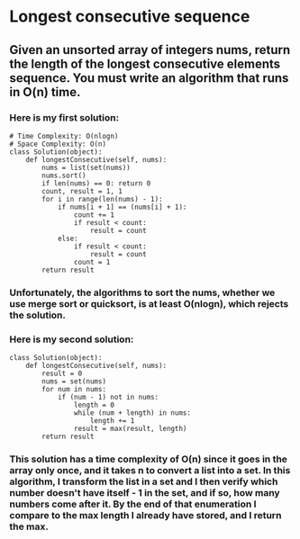 # Longest consecutive sequence

## Given an unsorted array of integers nums, return the length of the longest consecutive elements sequence. You must write an algorithm that runs in O(n) time.

### Here is my first solution:
```
# Time Complexity: O(nlogn)
# Space Complexity: O(n)
class Solution(object):
    def longestConsecutive(self, nums):
        nums = list(set(nums))
        nums.sort()
        if len(nums) == 0: return 0
        count, result = 1, 1
        for i in range(len(nums) - 1):
            if nums[i + 1] == (nums[i] + 1):
                count += 1
                if result < count:
                    result = count
            else:
                if result < count:
                    result = count
                count = 1
        return result
```
### Unfortunately, the algorithms to sort the nums, whether we use merge sort or quicksort, is at least O(nlogn), which rejects the solution.

### Here is my second solution:
```
class Solution(object):
    def longestConsecutive(self, nums):
        result = 0
        nums = set(nums)
        for num in nums:
            if (num - 1) not in nums:
                length = 0
                while (num + length) in nums:
                    length += 1
                result = max(result, length)
        return result
```
### This solution has a time complexity of O(n) since it goes in the array only once, and it takes n to convert a list into a set. In this algorithm, I transform the list in a set and I then verify which number doesn't have itself - 1 in the set, and if so, how many numbers come after it. By the end of that enumeration I compare to the max length I already have stored, and I return the max.
